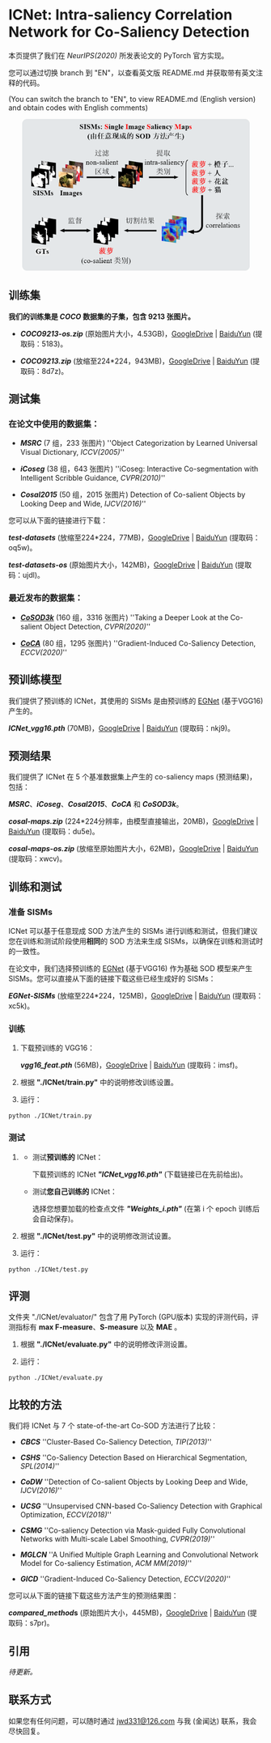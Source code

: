 # **ICNet: Intra-saliency Correlation Network for Co-Saliency Detection**

本页提供了我们在 *NeurIPS(2020)* 所发表论文的 PyTorch 官方实现。

您可以通过切换 branch 到 "EN"，以查看英文版 README.md 并获取带有英文注释的代码。

(You can switch the branch to "EN", to view README.md (English version) and obtain codes with English comments)

<div align=center><img width="450" height="300" src=./thumbnail.png/></div>

## 训练集

**我们的训练集是 *COCO* 数据集的子集，包含 9213 张图片。**

* ***COCO9213-os.zip*** (原始图片大小，4.53GB)，[GoogleDrive](https://drive.google.com/file/d/1fOfSX_CtWizDapB0OeTJxAydL2yDOP5H/view?usp=sharing) | [BaiduYun](https://pan.baidu.com/s/1wOxdP6EQEqMwjg3_v1z2-A) (提取码：5183)。

* ***COCO9213.zip*** (放缩至224*224，943MB)，[GoogleDrive](https://drive.google.com/file/d/1GbA_WKvJm04Z1tR8pTSzBdYVQ75avg4f/view?usp=sharing) | [BaiduYun](https://pan.baidu.com/s/1r-qCLeG3L6i-OrBfKrXANg) (提取码：8d7z)。

## 测试集

### 在论文中使用的数据集：

* ***MSRC*** (7 组，233 张图片) ''Object Categorization by Learned Universal Visual Dictionary, *ICCV(2005)*''

* ***iCoseg*** (38 组，643 张图片) ''iCoseg: Interactive Co-segmentation with Intelligent Scribble Guidance, *CVPR(2010)*''

* ***Cosal2015*** (50 组，2015 张图片) Detection of Co-salient Objects by Looking Deep and Wide, *IJCV(2016)*''

您可以从下面的链接进行下载：

***test-datasets*** (放缩至224*224，77MB)，[GoogleDrive](https://drive.google.com/drive/folders/1bjI2msek72dOejmK796tXyjFPIE27267?usp=sharing) | [BaiduYun](https://pan.baidu.com/s/1KX7m0g9mgACoTMgkbIjRvw) (提取码：oq5w)。

***test-datasets-os*** (原始图片大小，142MB)，[GoogleDrive](https://drive.google.com/drive/folders/1p--uTLIF-2hRIJk9Xmys9ftTdXrWYslS?usp=sharing) | [BaiduYun](https://pan.baidu.com/s/1kDv7icEDT5pPwQQJkHkgpA) (提取码：ujdl)。

### 最近发布的数据集：

* **[*CoSOD3k*](http://dpfan.net/CoSOD3K/)** (160 组，3316 张图片) ''Taking a Deeper Look at the Co-salient Object Detection, *CVPR(2020)*''

* **[*CoCA*](http://zhaozhang.net/coca.html)** (80 组，1295 张图片) ''Gradient-Induced Co-Saliency Detection, *ECCV(2020)*''

## 预训练模型

我们提供了预训练的 ICNet，其使用的 SISMs 是由预训练的 [EGNet](https://github.com/JXingZhao/EGNet) (基于VGG16) 产生的。

***ICNet_vgg16.pth*** (70MB)，[GoogleDrive](https://drive.google.com/file/d/1wcT_XmwlshbLqCiJetmzQwi1ZNAzxiSU/view?usp=sharing) | [BaiduYun](https://pan.baidu.com/s/1__iiBcAI2S-Ns9MZnZwp8g) (提取码：nkj9)。

## 预测结果

我们提供了 ICNet 在 5 个基准数据集上产生的 co-saliency maps (预测结果)，包括：

***MSRC***、***iCoseg***、***Cosal2015***、***CoCA*** 和 ***CoSOD3k***。

***cosal-maps.zip*** (224*224分辨率，由模型直接输出，20MB)，[GoogleDrive](https://drive.google.com/file/d/1q9CAzPf5U3VPa_DGxzUGI_DANCuw_WEk/view?usp=sharing) | [BaiduYun](https://pan.baidu.com/s/1qbPJKMTiVStqjSGYWuqSgQ) (提取码：du5e)。

***cosal-maps-os.zip*** (放缩至原始图片大小，62MB)，[GoogleDrive](https://drive.google.com/file/d/1px4tPVWAgbBPMt6Rp23oNwWz8Ulj6pmX/view?usp=sharing) | [BaiduYun](https://pan.baidu.com/s/1WFQxeIOjOiByiFYHLpuytA) (提取码：xwcv)。

## 训练和测试

### 准备 SISMs

ICNet 可以基于任意现成 SOD 方法产生的 SISMs 进行训练和测试，但我们建议您在训练和测试阶段使用**相同**的 SOD 方法来生成 SISMs，以确保在训练和测试时的一致性。

在论文中，我们选择预训练的 [EGNet](https://github.com/JXingZhao/EGNet) (基于VGG16) 作为基础 SOD 模型来产生 SISMs。您可以直接从下面的链接下载这些已经生成好的 SISMs：

***EGNet-SISMs*** (放缩至224*224，125MB)，[GoogleDrive](https://drive.google.com/drive/folders/1cGtXQI2U8pH37-mgSw3otnMsRi36QwBp?usp=sharing) | [BaiduYun](https://pan.baidu.com/s/11xJz-_TPXaL0cnwUYFUOsw) (提取码：xc5k)。

### 训练

1. 下载预训练的 VGG16：

   ***vgg16_feat.pth*** (56MB)，[GoogleDrive](https://drive.google.com/file/d/1ej5ngj2NYH-R-0GfYUDfuM-DNLuFolED/view?usp=sharing) | [BaiduYun](https://pan.baidu.com/s/1S_D6qCE2vn_okBhT1Zg72g) (提取码：imsf)。

2. 根据 **"./ICNet/train.py"** 中的说明修改训练设置。

3. 运行：

```
python ./ICNet/train.py
```

### 测试

1. * 测试**预训练的** ICNet：

     下载预训练的 ICNet ***"ICNet_vgg16.pth"*** (下载链接已在先前给出)。

   * 测试**您自己训练的** ICNet：

     选择您想要加载的检查点文件 ***"Weights_i.pth"***  (在第 i 个 epoch 训练后会自动保存)。

2. 根据 **"./ICNet/test.py"** 中的说明修改测试设置。

3. 运行：

```
python ./ICNet/test.py
```

## 评测

文件夹 "./ICNet/evaluator/" 包含了用 PyTorch (GPU版本) 实现的评测代码，评测指标有 **max F-measure**、**S-measure** 以及 **MAE** 。

1. 根据 **"./ICNet/evaluate.py"** 中的说明修改评测设置。

2. 运行：

```
python ./ICNet/evaluate.py
```

## 比较的方法

我们将 ICNet 与 7 个 state-of-the-art Co-SOD 方法进行了比较：

* ***CBCS***		''Cluster-Based Co-Saliency Detection, *TIP(2013)*''​			  

* ***CSHS***		''Co-Saliency Detection Based on Hierarchical Segmentation, *SPL(2014)*''

* ***CoDW***		''Detection of Co-salient Objects by Looking Deep and Wide, *IJCV(2016)*''

* ***UCSG***		''Unsupervised CNN-based Co-Saliency Detection with Graphical Optimization, *ECCV(2018)*''

* ***CSMG***		''Co-saliency Detection via Mask-guided Fully Convolutional Networks with Multi-scale Label Smoothing, *CVPR(2019)*''

* ***MGLCN***		''A Unified Multiple Graph Learning and Convolutional Network Model for Co-saliency Estimation, *ACM MM(2019)*''

* ***GICD***		''Gradient-Induced Co-Saliency Detection, *ECCV(2020)*''

您可以从下面的链接下载这些方法产生的预测结果图：

***compared_method*s** (原始图片大小，445MB)，[GoogleDrive](https://drive.google.com/drive/folders/1qdXWZQ-fF-WaCF-rat0Da7vFrAIYsj09?usp=sharing) | [BaiduYun](https://pan.baidu.com/s/10vpubz39atkg2lz095QvSQ) (提取码：s7pr)。

## 引用

*待更新。*

## 联系方式

如果您有任何问题，可以随时通过 jwd331@126.com 与我 (金闻达) 联系，我会尽快回复。